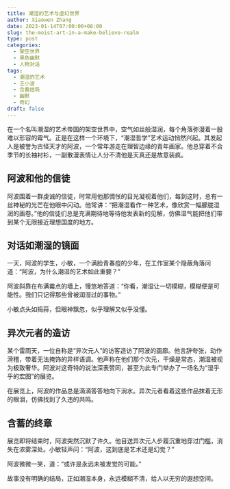 ```yaml
---
title: 潮湿的艺术与虚幻世界
author: Xiaowen Zhang
date: 2023-01-14T07:00:00+08:00
slug: the-moist-art-in-a-make-believe-realm
type: post
categories:
  - 架空世界
  - 黑色幽默
  - 人物对话
tags:
  - 潮湿的艺术
  - 王小波
  - 含蓄结局
  - 幽默
  - 奇幻
draft: false
---
```


在一个名叫潮湿的艺术帝国的架空世界中，空气如丝般湿润，每个角落弥漫着一股难以形容的霉气。正是在这样一个环境下，“潮湿哲学”艺术运动悄然兴起。其发起人是被誉为古怪天才的阿波，一个常年游走在理智边缘的青年画家。他总穿着不合季节的长袖衬衫，一副散漫表情让人分不清他是天真还是故意装疯。

## 阿波和他的信徒

阿波围着一群虔诚的信徒，时常用他那惆怅的目光凝视着他们，每到这时，总有一丝神秘的光芒在他眼中闪动。他常讲：“把潮湿看作一种艺术，像欣赏一幅朦胧湿润的画卷。”他的信徒们总是充满期待地等待他发表新的见解，仿佛湿气能把他们带到某个无限接近理想国度的地方。

## 对话如潮湿的镜面

一天，阿波的学生，小敏，一个满脸青春痘的少年，在工作室某个隐蔽角落问道：“阿波，为什么潮湿的艺术如此重要？”

阿波斜靠在布满霉点的墙上，慢悠地答道：“你看，潮湿让一切模糊，模糊便是可能性。我们只记得那些曾被润湿过的事物。”

小敏点头如捣蒜，但眼神飘忽，似乎理解又似乎没懂。

## 异次元者的造访

某个雷雨天，一位自称是“异次元人”的访客造访了阿波的画廊。他言辞夸张，动作滑稽，带着无法掩饰的异样语调。他声称在他们那个次元，干燥是常态，潮湿被视为极致奢华。阿波对这奇特的说法深表赞同，甚至为此专门举办了一场名为“湿乎乎的宏图”的展览。

在展览上，阿波的作品总是滴滴答答地向下淌水。异次元者看着这些作品抹着无形的眼泪，仿佛找到了久违的共鸣。

## 含蓄的终章

展览即将结束时，阿波突然沉默了许久。他目送异次元人步履沉重地穿过门槛，消失在浓雾深处。小敏轻声问：“阿波，这到底是艺术还是幻觉？”

阿波微微一笑，道：“或许是永远未被发觉的可能。”

故事没有明确的结局，正如潮湿本身，永远模糊不清，给人以无穷的遐想空间。